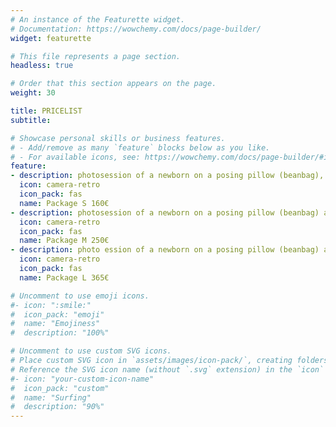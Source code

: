 ```yaml
---
# An instance of the Featurette widget.
# Documentation: https://wowchemy.com/docs/page-builder/
widget: featurette

# This file represents a page section.
headless: true

# Order that this section appears on the page.
weight: 30

title: PRICELIST
subtitle:

# Showcase personal skills or business features.
# - Add/remove as many `feature` blocks below as you like.
# - For available icons, see: https://wowchemy.com/docs/page-builder/#icons
feature:
- description: photosession of a newborn on a posing pillow (beanbag), 7 processed digital photos, shooting for 2 hours in the studio, printed photos 10x15cm, USB drive with all photos in individually designed packaging, processing of additional photos 10 € / photo
  icon: camera-retro
  icon_pack: fas
  name: Package S 160€
- description: photosession of a newborn on a posing pillow (beanbag) and in the props, 15 processed digital photos,family shots and photos with siblings, shooting for 2-3 hours in the studio, printed photos 10x15cm, USB drive with all photos in individually designed packaging, processing of additional photos 9 € / photo
  icon: camera-retro
  icon_pack: fas
  name: Package M 250€
- description: photo ession of a newborn on a posing pillow (beanbag) and in the props, 25 processed digital photos, family shots and photos with siblings, shooting for 2-3 hours in the studio, printed photos 10x15cm, photobook 20 x 20 cm, USB drive with all photos in individually designed packaging, processing of additional photos 8 € / photo
  icon: camera-retro
  icon_pack: fas
  name: Package L 365€

# Uncomment to use emoji icons.
#- icon: ":smile:"
#  icon_pack: "emoji"
#  name: "Emojiness"
#  description: "100%"  

# Uncomment to use custom SVG icons.
# Place custom SVG icon in `assets/images/icon-pack/`, creating folders if necessary.
# Reference the SVG icon name (without `.svg` extension) in the `icon` field.
#- icon: "your-custom-icon-name"
#  icon_pack: "custom"
#  name: "Surfing"
#  description: "90%"
---
```

